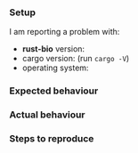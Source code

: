 ### Setup

I am reporting a problem with:

- **rust-bio** version:
- cargo version: (run `cargo -V`)
- operating system:

### Expected behaviour

<!---  (*Please fill this in*) -->

### Actual behaviour

<!---  (*Please fill this in, and provide any error message in full*) -->

### Steps to reproduce

<!---  (*Please fill this in*) -->
